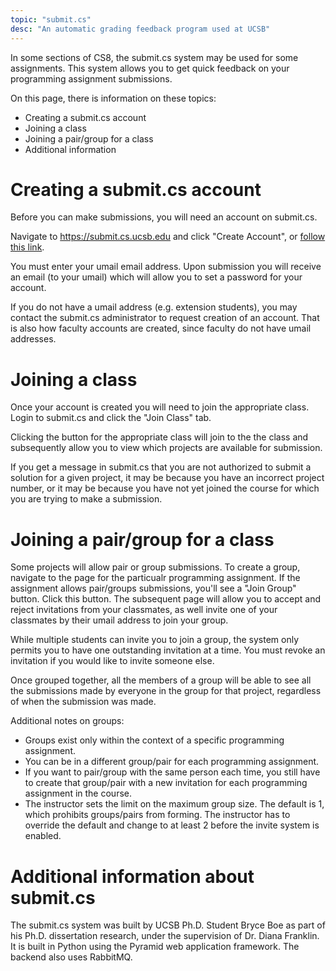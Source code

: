 ```yaml
---
topic: "submit.cs"
desc: "An automatic grading feedback program used at UCSB"
---
```


In some sections of CS8, the submit.cs system may be used for some assignments.  This system allows you to get quick feedback on your 
programming assignment submissions.

On this page, there is information on these topics:

* Creating a submit.cs account
* Joining a class
* Joining a pair/group for a class
* Additional information

# Creating a submit.cs account


Before you can make submissions, you will need an account on submit.cs. 

Navigate to <https://submit.cs.ucsb.edu> and click "Create Account", or [follow this link](https://submit.cs.ucsb.edu/form/user).

You must enter your umail email address. Upon submission you will receive an email (to your umail) which will allow you to set a password for your account.

If you do not have a umail address (e.g. extension students), you may contact the submit.cs administrator to request creation of an account.    That is also how faculty accounts are created, since faculty do not have umail addresses.

# Joining a class

Once your account is created you will need to join the appropriate class. Login to submit.cs and click the "Join Class" tab. 

Clicking the button for the appropriate class will join to the the class and subsequently allow you to view which projects are available for submission.

If you get a message in submit.cs that you are not authorized to submit a solution for a given project, it may be because you have an incorrect project number, or it may be because you have not yet joined the course for which you are trying to make a submission.

# Joining a pair/group for a class

Some projects will allow pair or group submissions.   To create a group, navigate to the page for the particualr programming assignment.
If the assignment allows pair/groups submissions, you'll see a "Join Group" button.  Click this button.
The subsequent page will allow you to accept and reject invitations from your classmates, 
as well invite one of your classmates by their umail address to join your group.

While multiple students can invite you to join a group, the system only permits you to have one outstanding 
invitation at a time. You must revoke an invitation if you would like to invite someone else. 

Once grouped together, all the members of a group will be able to see all the submissions made by everyone in 
the group for that project, regardless of when the submission was made.

Additional notes on groups:

* Groups exist only within the context of a specific programming assignment.  
* You can be in a different group/pair for each programming assignment.  
* If you want to pair/group with the same person each time, you still have to create that group/pair with a new invitation for each programming assignment in the course.
* The instructor sets the limit on the maximum group size.  The default is 1, which prohibits groups/pairs from forming.  The instructor has to override the default and change to at least 2 before the invite system is enabled.


# Additional information about submit.cs

The submit.cs system was built by UCSB Ph.D. Student Bryce Boe as part of his Ph.D. dissertation research, under the supervision of
Dr. Diana Franklin.  It is built in Python using the Pyramid web application framework.  The backend also uses RabbitMQ.
